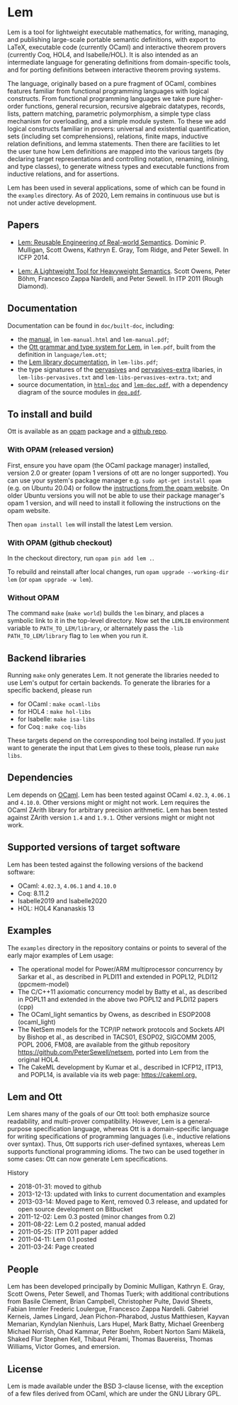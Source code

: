 # Lem

Lem is a tool for lightweight executable mathematics, for writing,
managing, and publishing large-scale portable semantic definitions,
with export to LaTeX, executable code (currently OCaml) and
interactive theorem provers (currently Coq, HOL4, and Isabelle/HOL).
It is also intended as an intermediate language for generating
definitions from domain-specific tools, and for porting definitions
between interactive theorem proving systems.

The language, originally based on a pure fragment of OCaml, combines
features familiar from functional programming languages with logical
constructs. From functional programming languages we take pure
higher-order functions, general recursion, recursive algebraic
datatypes, records, lists, pattern matching, parametric polymorphism,
a simple type class mechanism for overloading, and a simple module
system. To these we add logical constructs familiar in provers:
universal and existential quantification, sets (including set
comprehensions), relations, finite maps, inductive relation
definitions, and lemma statements. Then there are facilities to let
the user tune how Lem definitions are mapped into the various targets
(by declaring target representations and controlling notation,
renaming, inlining, and type classes), to generate witness types and
executable functions from inductive relations, and for assertions.

Lem has been used in several applications, some of which can be found
in the `examples` directory.  As of 2020, Lem remains in continuous
use but is not under active development.



## Papers

* [Lem: Reusable Engineering of Real-world Semantics](http://www.cl.cam.ac.uk/~pes20/lem/built-doc/lem-icfp-2014.pdf). Dominic P. Mulligan, Scott Owens, Kathryn E. Gray, Tom Ridge, and Peter Sewell. In ICFP 2014.
    
* [Lem: A Lightweight Tool for Heavyweight Semantics](https://doi.org/10.1007/978-3-642-22863-6_27). Scott Owens, Peter Böhm, Francesco Zappa Nardelli, and Peter Sewell. In ITP 2011 (Rough Diamond).

## Documentation

Documentation can be found in `doc/built-doc`, including:

* the [manual](https://www.cl.cam.ac.uk/~pes20/lem/built-doc/lem-manual.html), in `lem-manual.html` and `lem-manual.pdf`;
* the [Ott grammar and type system for Lem](https://www.cl.cam.ac.uk/~pes20/lem/built-doc/lem.pdf), in `lem.pdf`, built from the definition in `language/lem.ott`;
* the [Lem library documentation](https://www.cl.cam.ac.uk/~pes20/lem/built-doc/lem-libs.pdf), in `lem-libs.pdf`;
* the type signatures of the [pervasives](https://www.cl.cam.ac.uk/~pes20/lem/built-doc/lem-libs-pervasives.txt) and [pervasives-extra](https://www.cl.cam.ac.uk/~pes20/lem/built-doc/lem-libs-pervasives.txt) libaries, in `lem-libs-pervasives.txt` and `lem-libs-pervasives-extra.txt`; and
* source documentation, in [`html-doc`](https://www.cl.cam.ac.uk/~pes20/lem/built-doc/html-doc) and [`lem-doc.pdf`](https://www.cl.cam.ac.uk/~pes20/lem/built-doc/lem-doc.pdf), with a dependency diagram of the source modules in [`dep.pdf`](https://www.cl.cam.ac.uk/~pes20/lem/built-doc/dep.pdf).


## To install and build

Ott is available as 
an [opam](https://opam.ocaml.org) package and a 
[github repo](https://github.com/rems-project/lem).

### With OPAM  (released version)

First, ensure you have opam (the OCaml package manager) installed,
version 2.0 or greater (opam 1 versions of ott are no longer
supported).  You can use your system's package manager e.g. `sudo
apt-get install opam` (e.g. on Ubuntu 20.04) or follow the
[instructions from the opam website](https://opam.ocaml.org/doc/Install.html).
On older Ubuntu versions you will not be able to use their package
manager's opam 1 version, and will need to install it following the
instructions on the opam website.

Then `opam install lem` will install the latest Lem version.  


### With OPAM (github checkout)

In the checkout directory, run `opam pin add lem .`.

To rebuild and reinstall after local changes, run `opam upgrade --working-dir lem`  (or `opam upgrade -w lem`).

### Without OPAM

The command `make` (`make world`) builds the `lem` binary, and places a symbolic link to it in the top-level directory.
Now set the `LEMLIB` environment variable to `PATH_TO_LEM/library`, or alternately pass the `-lib PATH_TO_LEM/library` flag to `lem` when you run it.

## Backend libraries

Running `make` only generates Lem. It not generate the libraries needed to use Lem's output for certain backends. To generate the libraries for a specific backend, please run

- for OCaml : `make ocaml-libs`
- for HOL4 : `make hol-libs`
- for Isabelle: `make isa-libs`
- for Coq : `make coq-libs`

These targets depend on the corresponding tool being installed. If you
just want to generate the input that Lem gives to these tools, please
run `make libs`.

## Dependencies

Lem depends on [OCaml](http://caml.inria.fr/). Lem has been tested
against OCaml `4.02.3`, `4.06.1` and `4.10.0`. Other versions might or
might not work.  Lem requires the OCaml ZArith library for arbitrary
precision arithmetic.  Lem has been tested against ZArith version
`1.4` and `1.9.1`.  Other versions might or might not work.


## Supported versions of target software

Lem has been tested against the following versions of the backend software:

  * OCaml: `4.02.3`, `4.06.1` and `4.10.0`
  * Coq: 8.11.2
  * Isabelle2019 and Isabelle2020
  * HOL: HOL4 Kananaskis 13

## Examples

The `examples` directory in the repository contains or points to several of the early major examples of Lem usage:

* The operational model for Power/ARM multiprocessor concurrency by Sarkar et al., as described in PLDI11 and extended in POPL12, PLDI12 (ppcmem-model)
* The C/C++11 axiomatic concurrency model by Batty et al., as described in POPL11 and extended in the above two POPL12 and PLDI12 papers (cpp)
* The OCaml_light semantics by Owens, as described in ESOP2008 (ocaml_light)
* The NetSem models for the TCP/IP network protocols and Sockets API by Bishop et al., as described in TACS01, ESOP02, SIGCOMM 2005, POPL 2006, FM08, are available from the github repository <https://github.com/PeterSewell/netsem>, ported into Lem from the original HOL4.
* The CakeML development by Kumar et al., described in ICFP12, ITP13, and POPL14, is available via its web page: <https://cakeml.org.>


## Lem and Ott

Lem shares many of the goals of our Ott tool: both emphasize source
readability, and multi-prover compatibility. However, Lem is a
general-purpose specification language, whereas Ott is a
domain-specific language for writing specifications of programming
languages (i.e., inductive relations over syntax). Thus, Ott supports
rich user-defined syntaxes, whereas Lem supports functional
programming idioms. The two can be used together in some cases: Ott
can now generate Lem specifications.



History

- 2018-01-31: moved to github
- 2013-12-13: updated with links to current documentation and examples
- 2013-03-14: Moved page to Kent, removed 0.3 release, and updated for open source development on Bitbucket
- 2011-12-02: Lem 0.3 posted (minor changes from 0.2)
- 2011-08-22: Lem 0.2 posted, manual added
- 2011-05-25: ITP 2011 paper added
- 2011-04-11: Lem 0.1 posted
- 2011-03-24: Page created

## People

Lem has been developed principally by 
Dominic Mulligan,
Kathryn E. Gray,
Scott Owens,
Peter Sewell, and
Thomas Tuerk;
 with additional contributions from
Basile Clement,
Brian Campbell,
Christopher Pulte,
David Sheets,
Fabian Immler
Frederic Loulergue,
Francesco Zappa Nardelli.
Gabriel Kerneis,
James Lingard,
Jean Pichon-Pharabod,
Justus Matthiesen,
Kayvan Memarian,
Kyndylan Nienhuis,
Lars Hupel,
Mark Batty,
Michael Greenberg
Michael Norrish,
Ohad Kammar,
Peter Boehm,
Robert Norton
Sami Mäkelä,
Shaked Flur
Stephen Kell,
Thibaut Pérami,
Thomas Bauereiss,
Thomas Williams,
Victor Gomes, and
emersion.



## License

Lem is made available under the BSD 3-clause license, with the
exception of a few files derived from OCaml, which are under the
GNU Library GPL.
